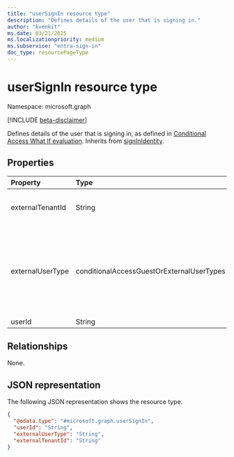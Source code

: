 ```yaml
---
title: "userSignIn resource type"
description: "Defines details of the user that is signing in."
author: "kvenkit"
ms.date: 03/21/2025
ms.localizationpriority: medium
ms.subservice: "entra-sign-in"
doc_type: resourcePageType
---
```


# userSignIn resource type

Namespace: microsoft.graph

[!INCLUDE [beta-disclaimer](../../includes/beta-disclaimer.md)]

Defines details of the user that is signing in, as defined in [Conditional Access What If evaluation](../api/conditionalaccessroot-evaluate.md). Inherits from [signInIdentity](../resources/signinidentity.md).


## Properties
|Property|Type|Description|
|:---|:---|:---|
|externalTenantId|String|TenantId of the guest user as applies to Microsoft Entra B2B scenarios.|
|externalUserType|conditionalAccessGuestOrExternalUserTypes|Category that the guest user belongs to. The possible values are: `none`, `internalGuest`, `b2bCollaborationGuest`, `b2bCollaborationMember`, `b2bDirectConnectUser`, `otherExternalUser`, `serviceProvider`, `unknownFutureValue`.|
|userId|String|Object ID of the user.|

## Relationships
None.

## JSON representation
The following JSON representation shows the resource type.
<!-- {
  "blockType": "resource",
  "@odata.type": "microsoft.graph.userSignIn"
}
-->
``` json
{
  "@odata.type": "#microsoft.graph.userSignIn",
  "userId": "String",
  "externalUserType": "String",
  "externalTenantId": "String"
}
```

